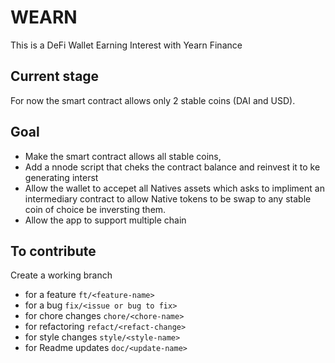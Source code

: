 # WEARN

This is a DeFi Wallet Earning Interest with Yearn Finance

## Current stage
For now the smart contract allows only 2 stable coins (DAI and USD).

## Goal
- Make the smart contract allows all stable coins,
- Add a nnode script that cheks the contract balance and reinvest it to ke generating interst
- Allow the wallet to accepet all Natives assets which asks to impliment an intermediary contract
  to allow Native tokens to be swap to any stable coin of choice be inversting them.
- Allow the app to support multiple chain

## To contribute

Create a working branch
 - for a feature `ft/<feature-name>`
 - for a bug `fix/<issue or bug to fix>`
 - for chore changes `chore/<chore-name>`
 - for refactoring `refact/<refact-change>`
 - for style changes `style/<style-name>`
 - for Readme updates `doc/<update-name>`
